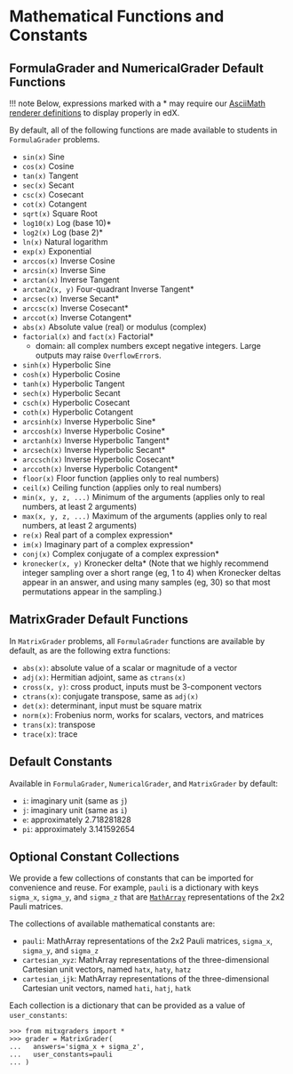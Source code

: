 # Mathematical Functions and Constants

## FormulaGrader and NumericalGrader Default Functions

!!! note
    Below, expressions marked with a * may require our [AsciiMath renderer definitions](renderer.md) to display properly in edX.

By default, all of the following functions are made available to students in `FormulaGrader` problems.

- `sin(x)` Sine
- `cos(x)` Cosine
- `tan(x)` Tangent
- `sec(x)` Secant
- `csc(x)` Cosecant
- `cot(x)` Cotangent
- `sqrt(x)` Square Root
- `log10(x)` Log (base 10)*
- `log2(x)` Log (base 2)*
- `ln(x)` Natural logarithm
- `exp(x)` Exponential
- `arccos(x)` Inverse Cosine
- `arcsin(x)` Inverse Sine
- `arctan(x)` Inverse Tangent
- `arctan2(x, y)` Four-quadrant Inverse Tangent*
- `arcsec(x)` Inverse Secant*
- `arccsc(x)` Inverse Cosecant*
- `arccot(x)` Inverse Cotangent*
- `abs(x)` Absolute value (real) or modulus (complex)
- `factorial(x)` and `fact(x)` Factorial*
    - domain: all complex numbers except negative integers. Large outputs may raise `OverflowError`s.
- `sinh(x)` Hyperbolic Sine
- `cosh(x)` Hyperbolic Cosine
- `tanh(x)` Hyperbolic Tangent
- `sech(x)` Hyperbolic Secant
- `csch(x)` Hyperbolic Cosecant
- `coth(x)` Hyperbolic Cotangent
- `arcsinh(x)` Inverse Hyperbolic Sine*
- `arccosh(x)` Inverse Hyperbolic Cosine*
- `arctanh(x)` Inverse Hyperbolic Tangent*
- `arcsech(x)` Inverse Hyperbolic Secant*
- `arccsch(x)` Inverse Hyperbolic Cosecant*
- `arccoth(x)` Inverse Hyperbolic Cotangent*
- `floor(x)` Floor function (applies only to real numbers)
- `ceil(x)` Ceiling function (applies only to real numbers)
- `min(x, y, z, ...)` Minimum of the arguments (applies only to real numbers, at least 2 arguments)
- `max(x, y, z, ...)` Maximum of the arguments (applies only to real numbers, at least 2 arguments)
- `re(x)` Real part of a complex expression*
- `im(x)` Imaginary part of a complex expression*
- `conj(x)` Complex conjugate of a complex expression*
- `kronecker(x, y)` Kronecker delta* (Note that we highly recommend integer sampling over a short range (eg, 1 to 4) when Kronecker deltas appear in an answer, and using many samples (eg, 30) so that most permutations appear in the sampling.)


## MatrixGrader Default Functions

In `MatrixGrader` problems, all `FormulaGrader` functions are available by default, as are the following extra functions:

- `abs(x)`: absolute value of a scalar or magnitude of a vector
- `adj(x)`: Hermitian adjoint, same as `ctrans(x)`
- `cross(x, y)`: cross product, inputs must be 3-component vectors
- `ctrans(x)`: conjugate transpose, same as `adj(x)`
- `det(x)`: determinant, input must be square matrix
- `norm(x)`: Frobenius norm, works for scalars, vectors, and matrices
- `trans(x)`: transpose
- `trace(x)`: trace


## Default Constants

Available in `FormulaGrader`, `NumericalGrader`, and `MatrixGrader` by default:

- `i`: imaginary unit (same as `j`)
- `j`: imaginary unit (same as `i`)
- `e`: approximately 2.718281828
- `pi`: approximately 3.141592654


## Optional Constant Collections

We provide a few collections of constants that can be imported for convenience and reuse. For example, `pauli` is a dictionary with keys `sigma_x`, `sigma_y`, and `sigma_z` that are [`MathArray`](matrix_grader/matrix_grader/#matrix-operations-and-matharrays) representations of the 2x2 Pauli matrices.

The collections of available mathematical constants are:

- `pauli`: MathArray representations of the 2x2 Pauli matrices, `sigma_x`, `sigma_y`, and `sigma_z`
- `cartesian_xyz`: MathArray representations of the three-dimensional Cartesian unit vectors, named `hatx`, `haty`, `hatz`
- `cartesian_ijk`: MathArray representations of the three-dimensional Cartesian unit vectors, named `hati`, `hatj`, `hatk`

Each collection is a dictionary that can be provided as a value of `user_constants`:

```pycon
>>> from mitxgraders import *
>>> grader = MatrixGrader(
...   answers='sigma_x + sigma_z',
...   user_constants=pauli
... )

```
